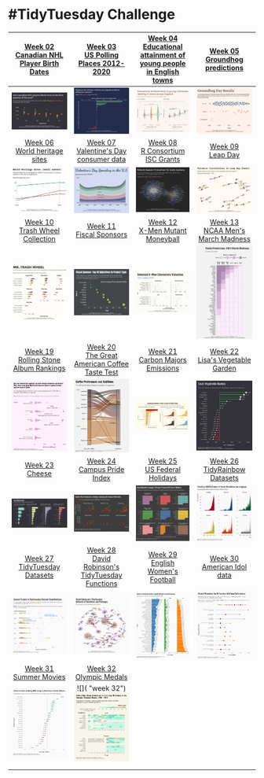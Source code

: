 # #TidyTuesday Challenge

|                                                                [Week 02<br>Canadian NHL Player Birth Dates](https://github.com/poncest/tidytuesday/tree/main/2024/Week_02)                                                                 |      [Week 03](https://github.com/poncest/tidytuesday/tree/main/2024/Week_03)[<br>](https://github.com/poncest/tidytuesday/tree/main/2024/Week_02)[US Polling Places 2012-2020](https://github.com/poncest/tidytuesday/tree/main/2024/Week_03)       | [Week 04](https://github.com/poncest/tidytuesday/tree/main/2024/Week_04)[<br>](https://github.com/poncest/tidytuesday/tree/main/2024/Week_02)[Educational attainment of young people in English towns](https://github.com/poncest/tidytuesday/tree/main/2024/Week_04) |  [Week 05](https://github.com/poncest/tidytuesday/tree/main/2024/Week_05)[<br>](https://github.com/poncest/tidytuesday/tree/main/2024/Week_02)[Groundhog predictions](https://github.com/poncest/tidytuesday/tree/main/2024/Week_05)  |
|:----------------:|:----------------:|:-----------------:|:----------------:|
|                                                                                                     ![](Week_02/2024_02.png "Week 02")                                                                                                     |                                                                                                          ![](Week_03/2024_03.png "week 03")                                                                                                          |                                                                                                                  ![](Week_04/2024_04.png "week 04")                                                                                                                   |                                                                                                  ![](Week_05/2024_05.png "week 05")                                                                                                   |
|                                                                      [Week 06<br>World heritage sites](https://github.com/poncest/tidytuesday/tree/main/2024/Week_06)                                                                      |                                                                      [Week 07<br>Valentine's Day consumer data](https://github.com/poncest/tidytuesday/tree/main/2024/Week_07)                                                                       |                                                                                  [Week 08<br>R Consortium ISC Grants](https://github.com/poncest/tidytuesday/tree/main/2024/Week_08)                                                                                  |                                                                         [Week 09<br>Leap Day](https://github.com/poncest/tidytuesday/tree/main/2024/Week_09)                                                                          |
|                                                                                                     ![](Week_06/2024_06.png "week 06")                                                                                                     |                                                                                                          ![](Week_07/2024_07.png "week 07")                                                                                                          |                                                                                                                  ![](Week_08/2024_08.png "week 08")                                                                                                                   |                                                                                                  ![](Week_09/2024_09.png "week 09")                                                                                                   |
|    [Week 10](https://github.com/poncest/tidytuesday/tree/main/2024/Week_10)[<br>](https://github.com/poncest/tidytuesday/tree/main/2024/Week_06)[Trash Wheel Collection](https://github.com/poncest/tidytuesday/tree/main/2024/Week_10)    |            [Week 11](https://github.com/poncest/tidytuesday/tree/main/2024/Week_11)[<br>](https://github.com/poncest/tidytuesday/tree/main/2024/Week_06)[Fiscal Sponsors](https://github.com/poncest/tidytuesday/tree/main/2024/Week_11)             |                 [Week 12](https://github.com/poncest/tidytuesday/tree/main/2024/Week_12)[<br>](https://github.com/poncest/tidytuesday/tree/main/2024/Week_06)[X-Men Mutant Moneyball](https://github.com/poncest/tidytuesday/tree/main/2024/Week_12)                  |                                                                 [Week 13<br>NCAA Men's March Madness](https://github.com/poncest/tidytuesday/tree/main/2024/Week_13)                                                                  |
|                                                                                                     ![](Week_10/2024_10.png "week 10")                                                                                                     |                                                                                                          ![](Week_11/2024_11.png "week 11")                                                                                                          |                                                                                                                  ![](Week_12/2024_12.png "week 12")                                                                                                                   |                                                                                                  ![](Week_13/2024_13.png "week 13")                                                                                                   |
| [Week 19](https://github.com/poncest/tidytuesday/tree/main/2024/Week_19)[<br>](https://github.com/poncest/tidytuesday/tree/main/2024/Week_06)[Rolling Stone Album Rankings](https://github.com/poncest/tidytuesday/tree/main/2024/Week_19) |  [Week 20](https://github.com/poncest/tidytuesday/tree/main/2024/Week_20)[<br>](https://github.com/poncest/tidytuesday/tree/main/2024/Week_06)[The Great American Coffee Taste Test](https://github.com/poncest/tidytuesday/tree/main/2024/Week_20)  |                 [Week 21](https://github.com/poncest/tidytuesday/tree/main/2024/Week_21)[<br>](https://github.com/poncest/tidytuesday/tree/main/2024/Week_06)[Carbon Majors Emissions](https://github.com/poncest/tidytuesday/tree/main/2024/Week_21)                 | [Week 22](https://github.com/poncest/tidytuesday/tree/main/2024/Week_22)[<br>](https://github.com/poncest/tidytuesday/tree/main/2024/Week_06)[Lisa's Vegetable Garden](https://github.com/poncest/tidytuesday/tree/main/2024/Week_22) |
|                                                                                                     ![](Week_19/2024_19.png "week 19")                                                                                                     |                                                                                                          ![](Week_20/2024_20.png "week 20")                                                                                                          |                                                                                                                  ![](Week_21/2024_21.png "week 21")                                                                                                                   |                                                                                                  ![](Week_22/2024_22.png "week 22")                                                                                                   |
|            [Week 23](https://github.com/poncest/tidytuesday/tree/main/2024/Week_23)[<br>](https://github.com/poncest/tidytuesday/tree/main/2024/Week_06)[Cheese](https://github.com/poncest/tidytuesday/tree/main/2024/Week_23)            |           [Week 24](https://github.com/poncest/tidytuesday/tree/main/2024/Week_24)[<br>](https://github.com/poncest/tidytuesday/tree/main/2024/Week_06)[Campus Pride Index](https://github.com/poncest/tidytuesday/tree/main/2024/Week_24)           |                   [Week 25](https://github.com/poncest/tidytuesday/tree/main/2024/Week_25)[<br>](https://github.com/poncest/tidytuesday/tree/main/2024/Week_06)[US Federal Holidays](https://github.com/poncest/tidytuesday/tree/main/2024/Week_25)                   |  [Week 26](https://github.com/poncest/tidytuesday/tree/main/2024/Week_26)[<br>](https://github.com/poncest/tidytuesday/tree/main/2024/Week_06)[TidyRainbow Datasets](https://github.com/poncest/tidytuesday/tree/main/2024/Week_26)   |
|                                                                                                     ![](Week_23/2024_23.png "week 23")                                                                                                     |                                                                                                          ![](Week_24/2024_24.png "week 24")                                                                                                          |                                                                                                                  ![](Week_25/2024_25.png "week 25")                                                                                                                   |                                                                                                  ![](Week_26/2024_26.png "week 26")                                                                                                   |
|     [Week 27](https://github.com/poncest/tidytuesday/tree/main/2024/Week_27)[<br>](https://github.com/poncest/tidytuesday/tree/main/2024/Week_06)[TidyTuesday Datasets](https://github.com/poncest/tidytuesday/tree/main/2024/Week_27)     | [Week 28](https://github.com/poncest/tidytuesday/tree/main/2024/Week_28)[<br>](https://github.com/poncest/tidytuesday/tree/main/2024/Week_06)[David Robinson's TidyTuesday Functions](https://github.com/poncest/tidytuesday/tree/main/2024/Week_28) |                [Week 29](https://github.com/poncest/tidytuesday/tree/main/2024/Week_29)[<br>](https://github.com/poncest/tidytuesday/tree/main/2024/Week_06)[English Women's Football](https://github.com/poncest/tidytuesday/tree/main/2024/Week_29)                 |   [Week 30](https://github.com/poncest/tidytuesday/tree/main/2024/Week_30)[<br>](https://github.com/poncest/tidytuesday/tree/main/2024/Week_06)[American Idol data](https://github.com/poncest/tidytuesday/tree/main/2024/Week_30)    |
|                                                                                                     ![](Week_27/2024_27.png "week 27")                                                                                                     |                                                                                                          ![](Week_28/2024_28.png "week 28")                                                                                                          |                                                                                                                  ![](Week_29/2024_29.png "week 29")                                                                                                                   |                                                                                                  ![](Week_30/2024_30.png "Week 30")                                                                                                   |
|        [Week 31](https://github.com/poncest/tidytuesday/tree/main/2024/Week_31)[<br>](https://github.com/poncest/tidytuesday/tree/main/2024/Week_06)[Summer Movies](https://github.com/poncest/tidytuesday/tree/main/2024/Week_31)         |            [Week 32](https://github.com/poncest/tidytuesday/tree/main/2024/Week_32`)[<br>](https://github.com/poncest/tidytuesday/tree/main/2024/Week_06)[Olympic Medals](https://github.com/poncest/tidytuesday/tree/main/2024/Week_32)             |                                                                                                                                                                                                                                                                       |                                                                                                                                                                                                                                       |
|                                                                                                     ![](Week_31/2024_31.png "week 31")                                                                                                     |                                                                                                  ![]( "week 32")![](Week_32/2024_32.png "week 32")                                                                                                   |                                                                                                                                                                                                                                                                       |                                                                                                                                                                                                                                       |
|                                                                                                                                                                                                                                            |                                                                                                                                                                                                                                                      |                                                                                                                                                                                                                                                                       |                                                                                                                                                                                                                                       |
|                                                                                                                                                                                                                                            |                                                                                                                                                                                                                                                      |                                                                                                                                                                                                                                                                       |                                                                                                                                                                                                                                       |
